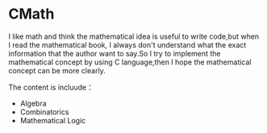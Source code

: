 # CMath
I like math and think the mathematical idea is useful
to write code,but when I read the mathematical book,
I always don't understand what the exact information
that the author want to say.So I try to implement
the mathematical concept by using C language,then I hope
the mathematical concept can be more clearly.   
    
The content is incluude：     
- Algebra   
- Combinatorics   
- Mathematical Logic